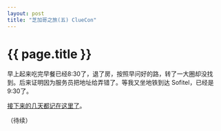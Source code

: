 ```yaml
---
layout: post
title: "芝加哥之旅(五) ClueCon"
---
```


# {{ page.title }}

早上起来吃完早餐已经8:30了，退了房，按照早问好的路，转了一大圈却没找到。后来证明因为服务员把地址给弄错了。等我又坐地铁到达 Sofitel，已经是 9:30了。

[接下来的几天都记在这里了](/past/2011/8/14/cluecon-2011-xiao-ji/)。

（待续）
